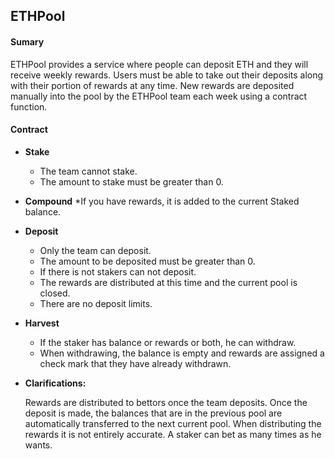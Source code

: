 ## ETHPool

#### Sumary
ETHPool provides a service where people can deposit ETH and they will receive weekly rewards. Users must be able to take out their deposits along with their portion of rewards at any time. New rewards are deposited manually into the pool by the ETHPool team each week using a contract function.

#### Contract

* **Stake**
    * The team cannot stake.
    * The amount to stake must be greater than 0.

* **Compound**
    *If you have rewards, it is added to the current Staked balance.

* **Deposit**
    * Only the team can deposit.
    * The amount to be deposited must be greater than 0.
    * If there is not stakers can not deposit.
    * The rewards are distributed at this time and the current pool is closed.
    * There are no deposit limits.

* **Harvest**
    * If the staker has balance or rewards or both, he can withdraw.
    * When withdrawing, the balance is empty and rewards are assigned a check mark that they have already withdrawn.

* **Clarifications:**

    Rewards are distributed to bettors once the team deposits. 
    Once the deposit is made, the balances that are in the previous pool are automatically transferred to the next current pool.
    When distributing the rewards it is not entirely accurate.
    A staker can bet as many times as he wants.
    